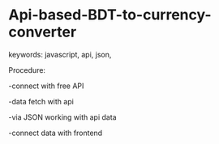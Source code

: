 # Api-based-BDT-to-currency-converter

keywords: javascript, api, json, 

Procedure:

-connect with free API

-data fetch with api

-via JSON working with api data 

-connect data with frontend 

